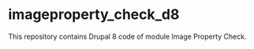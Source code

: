 imageproperty_check_d8
======================

This repository contains Drupal 8 code of module Image Property Check.
